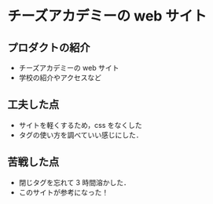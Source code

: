 # チーズアカデミーの web サイト

## プロダクトの紹介

- チーズアカデミーの web サイト
- 学校の紹介やアクセスなど

## 工夫した点

- サイトを軽くするため，css をなくした
- タグの使い方を調べていい感じにした．

## 苦戦した点

- 閉じタグを忘れて 3 時間溶かした．
- このサイトが参考になった！
